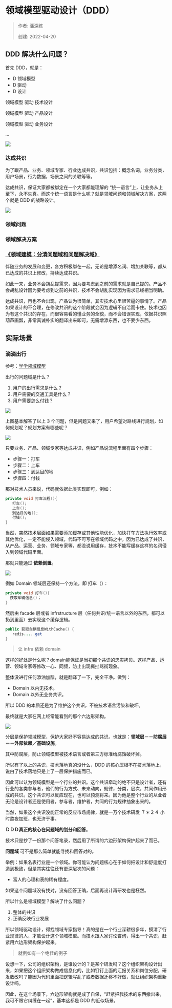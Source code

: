 # 领域模型驱动设计（DDD）

> 作者: 潘深练
>
> 创建: 2022-04-20


## DDD 解决什么问题？

首先 DDD，就是：

- D 领域模型
- D 驱动
- D 设计

领域模型 驱动 技术设计

领域模型 驱动 产品设计

领域模型 驱动 业务设计

...

![](../_media/images/06-ddd/06-ddd-002.jpg)

### 达成共识

为了跟产品、业务、领域专家、行业达成共识，共识包括：概念名词，业务分类，用户场景，行为数据，场景之间的关联等等。


达成共识，保证大家都被绑定在一个大家都能理解的 “统一语言”上，让业务从上至下，永不失真。而这个统一语言是什么呢？就是领域问题和领域解决方案，这两个就是 DDD 的战略设计。

![](../_media/images/06-ddd/06-ddd-001.png)

### 领域问题 
### 领域解决方案
### [《领域建模：分清问题域和问题解决域》](https://zhuanlan.zhihu.com/p/59886663)


伴随业务的发展和变更，各方积极绑在一起，无论是增添名词、增加关联等，都从已达成的共识上修改，持续达成共识。

如此一来，业务不会胡乱提需求，因为要考虑到之前的需求就是自己提的。产品不会胡乱设计因为要考虑到之前的共识，技术不会胡乱实现因为需求已经相当明确。

达成共识，再也不会出现，产品认为很简单，其实技术心里很苦逼的事情了。产品如果设计的不合理，在修改共识的这个阶段就会因为逻辑不自洽而卡住。技术也因为有这个共识的存在，而很容易看的懂业务的全貌，而不会错误实现，依据共识照葫芦画瓢，非常真诚朴实的翻译出来即可，无需增添东西，也不要少东西。

## 实际场景

### 滴滴出行

参考：[学学领域模型](https://zhuanlan.zhihu.com/p/392926694)

出行的问题域是什么？

1. 用户的出行需求是什么？
2. 用户需要的交通工具是什么？
3. 用户需要怎么付钱？

![](../_media/images/06-ddd/06-ddd-ddcx-001.png)

上图基本解答了以上 3 个问题，但是问题又来了，用户希望对路线进行规划，如何规划呢？规划方案有哪些呢？

![](../_media/images/06-ddd/06-ddd-ddcx-002.png)

只要业务、产品、领域专家等达成共识，例如产品说流程里面有四个步骤：

- 步骤一：打车
- 步骤二：上车
- 步骤三：到达目的地
- 步骤四：付钱

那对技术人员来说，代码就依据此类实现即可，例如：

```java
private void 打车流程(){
   打车();
   上车();
   到达目的地();
   付钱();
}
```

当然，突然技术层面如果需要添加缓存或其他性能优化，加快打车方法执行效率或其他优化，一定不能侵入领域，代码不可写在领域代码之中，因为已达成了共识，从产品、运营、业务、领域专家等，都没说用缓存，技术不能写缓存这样的名词侵入到领域代码里面。

那就只能通过 **依赖倒置**。

![](../_media/images/06-ddd/06-ddd-ddcx-003.jpg)


例如 Domain 领域层还保持一个方法，即 打车（）：

```java
private void 打车(){
  获取车辆信息()；
}
```

然后由 facade 层或者 infrstructure 层（任何共识/统一语言以外的东西，都可以扔到里面）去实现这个缓存逻辑。

```java
public 获取车辆信息WithCache() {
   redis.....get
}
```

> 让 infra 依赖 domain

这样的好处是什么呢？domain能保证是当初那个共识的忠实拷贝。这样产品、运营、领域专家等修改一心、同频，防止出现撕扯骂街现象。

整体没进行任何添油加醋，就是翻译了一下，完全干净。做到：

- Domain 以内无技术。
- Domain 以外无业务共识。

所以 DDD 的本质还是为了维护这个共识，不被技术语言污染和破坏。

最终就是大家在网上经常能看到的那个六边形架构。

![](../_media/images/06-ddd/06-ddd-ddcx-004.png)

分层是保护领域模型，保护大家好不容易达成的共识。也就是：**领域层－－防腐层－－外部依赖／基础设施**。

其中防腐层，防止领域模型被技术语言或者第三方标准给腐蚀破坏掉。

所以有了以上的共识，技术落地真的没什么，DDD 的核心压根不在技术落地上，说白了技术落地只是上了一层保护措施而已。

因此可以认为领域模型是一个行业的共识。这个共识牵动的绝不只是设计者，还有行业的各类参与者，他们的行为方式、未来动向，规律，分类，层次，共同作用形成的共识。这个共识可以反应现在，也可以预测将来。因为他是整个行业的从业者无论是设计者还是使用者，参与者，维护者，共同的行为规律抽象出来的。

当然，如果这个共识没能正常的反应市场规律，就是一万个技术研发 ７＊２４ 小时熬夜加班，也无济于事。

**ＤＤＤ真正的核心在问题域的划分和回答**。

技术只是抄了一份那个问答笔录，然后用了所谓的六边形架构保护起来了而已。

**问题域** 可不是那么简单就能寻找和回答对的。

举例：如果名表行业是一个领域。你可能认为问题核心在于如何把设计和舒适度打造到极致，但是其实往往还有更深层次的问题：
- 富人的心理和表的稀有程度。

如果这个问题域没有找对，没有回答正确，后面再设计再研发也是枉然。

所以什么是领域模型？解决了什么问题？

1. 整体的共识
2. 正确反映行业发展

所以领域驱动设计，得找领域专家指导！真的是在一个行业深耕很多年，摸清了行业规律的人，才敢设计这个领域模型。而技术跟人家讨论咨询，得出一个共识，赶紧用六边形架构保护起来。

> 就例如有一个绝佳的例子

设想一下，公司的组织架构，是谁设计的？是某个研发吗？这个组织架构设计出来，如果把这个组织架构做成信息化的，比如钉钉上面的汇报关系和岗位分配，研发敢改吗？能因为代码里面把逻辑写乱了或者数据迁移不好做，就让组织架构重新设计吗。

因此，在这个场景下，六边形架构就是成了自保，“赶紧把我技术的东西撤出来，我可不跟它纠缠在一起”，基本这都是 DDD 的近似场景。

